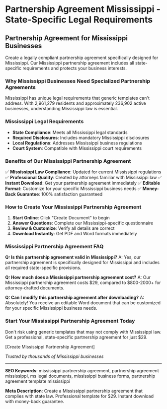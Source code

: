 # Partnership Agreement Mississippi - State-Specific Legal Requirements

## Partnership Agreement for Mississippi Businesses

Create a legally compliant partnership agreement specifically designed for Mississippi. Our Mississippi partnership agreement includes all state-specific requirements and protects your business interests.

### Why Mississippi Businesses Need Specialized Partnership Agreements

Mississippi has unique legal requirements that generic templates can't address. With 2,961,279 residents and approximately 236,902 active businesses, understanding Mississippi law is essential.

### Mississippi Legal Requirements

- **State Compliance**: Meets all Mississippi legal standards
- **Required Disclosures**: Includes mandatory Mississippi disclosures
- **Local Regulations**: Addresses Mississippi business regulations
- **Court System**: Compatible with Mississippi court requirements

### Benefits of Our Mississippi Partnership Agreement

✅ **Mississippi Law Compliance**: Updated for current Mississippi regulations
✅ **Professional Quality**: Created by attorneys familiar with Mississippi law
✅ **Instant Download**: Get your partnership agreement immediately
✅ **Editable Format**: Customize for your specific Mississippi business needs
✅ **Money-Back Guarantee**: 100% satisfaction guaranteed

### How to Create Your Mississippi Partnership Agreement

1. **Start Online**: Click "Create Document" to begin
2. **Answer Questions**: Complete our Mississippi-specific questionnaire
3. **Review & Customize**: Verify all details are correct
4. **Download Instantly**: Get PDF and Word formats immediately

### Mississippi Partnership Agreement FAQ

**Q: Is this partnership agreement valid in Mississippi?**
A: Yes, our partnership agreement is specifically designed for Mississippi and includes all required state-specific provisions.

**Q: How much does a Mississippi partnership agreement cost?**
A: Our Mississippi partnership agreement costs $29, compared to $800-2000+ for attorney-drafted documents.

**Q: Can I modify this partnership agreement after downloading?**
A: Absolutely! You receive an editable Word document that can be customized for your specific Mississippi business needs.

### Start Your Mississippi Partnership Agreement Today

Don't risk using generic templates that may not comply with Mississippi law. Get a professional, state-specific partnership agreement for just $29.

[Create Mississippi Partnership Agreement]

_Trusted by thousands of Mississippi businesses_

---

**SEO Keywords**: mississippi partnership agreement, partnership agreement mississippi, ms legal documents, mississippi business forms, partnership agreement template mississippi

**Meta Description**: Create a Mississippi partnership agreement that complies with state law. Professional template for $29. Instant download with money-back guarantee.
